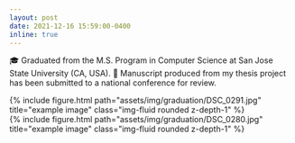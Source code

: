 ```yaml
---
layout: post
date: 2021-12-16 15:59:00-0400
inline: true
---
```


🎓 Graduated from the M.S. Program in Computer Science at San Jose State University (CA, USA). 📜 Manuscript produced from my thesis project has been submitted to a national conference for review.

<div class="row justify-content-sm-center">
    <div class="col-sm-8 mt-3 mt-md-0">
        {% include figure.html path="assets/img/graduation/DSC_0291.jpg" title="example image" class="img-fluid rounded z-depth-1" %}
    </div>
    <div class="col-sm-4 mt-3 mt-md-0">
        {% include figure.html path="assets/img/graduation/DSC_0280.jpg" title="example image" class="img-fluid rounded z-depth-1" %}
    </div>
</div>